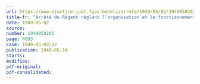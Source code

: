```yaml
---
url: https://www.ejustice.just.fgov.be/eli/arrete/1949/05/02/1949050201/justel
title-fr: "Arrêté du Régent réglant l'organisation et le fonctionnement de l'Oeuvre nationale des Orphelins, veuves et Ascendants des Victimes de la Guerre"
date: 1949-05-02
source:
number: 1949050201
page: 4093
case: 1949-05-02/32
publication: 1949-05-14
starts:
modifies:
pdf-original:
pdf-consolidated:
---
```


